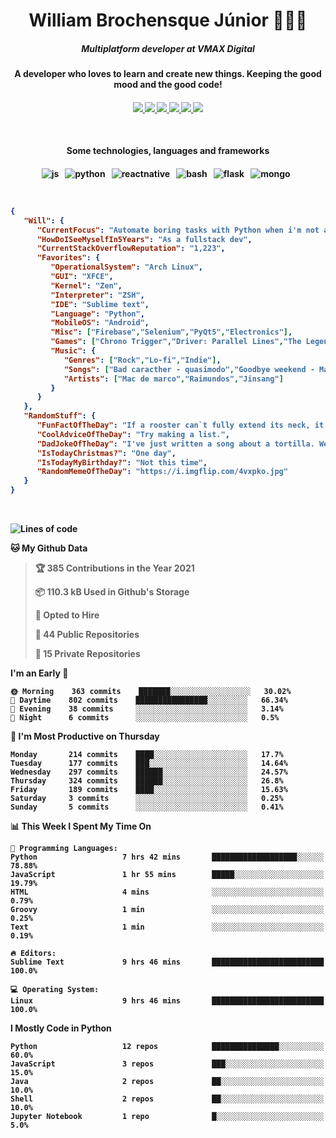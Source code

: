 <h1 align="center">William Brochensque Júnior 👨🏼‍💻</h1>

<h5 align="center">Multiplatform developer at VMAX Digital</h5>
<h4 align="center">A developer who loves to learn and create new things. Keeping the good mood and the good code!<h4/>

<p align="center">
	<a href="https://gist.github.com/willnaoosmith">
		<img src="https://img.shields.io/badge/-Github-000?style=for-the-badge&logo=Github&logoColor=white" />
	</a>
	<a href="https://stackoverflow.com/users/story/12368797">
		<img src="https://img.shields.io/badge/-Stackoverflow-4CA143?style=for-the-badge&logo=Stackoverflow&logoColor=white" />
	</a>
	<a href="mailto:brochensquewill@protonmail.com">
		<img src="https://img.shields.io/badge/protonmail-%238B89CC.svg?&style=for-the-badge&logo=protonmail&logoColor=white" />
	</a>
	<a href="https://www.facebook.com/willnaoosmith">
		<img src="https://img.shields.io/badge/facebook-%231877F2.svg?&style=for-the-badge&logo=facebook&logoColor=white" />
	</a>
	<a href="https://twitter.com/willnaoosmit">
		<img src="https://img.shields.io/badge/twitter-%231DA1F2.svg?&style=for-the-badge&logo=twitter&logoColor=white" />
	</a>
	<a href="https://open.spotify.com/playlist/7vH3uawXW4r3mX2NNglmeI?si=Fcrr0zmITmylmWQLg5ANgQ">
		<img src="https://img.shields.io/badge/spotify-%231ED760.svg?&style=for-the-badge&logo=spotify&logoColor=white" />
	</a>
</p>

<br>

<h4 align="center">Some technologies, languages and frameworks<h4/>
	
<p align="center">
	<img src="https://img.shields.io/badge/javascript%20-%23323330.svg?&style=for-the-badge&logo=javascript&logoColor=%23F7DF1E" alt="js" />&nbsp;&nbsp;
	<img src="https://img.shields.io/badge/python%20-%2314354C.svg?&style=for-the-badge&logo=python&logoColor=white" alt="python" />&nbsp;&nbsp;
	<img src="https://img.shields.io/badge/react_native%20-%2320232a.svg?&style=for-the-badge&logo=react&logoColor=%2361DAFB" alt="reactnative" />&nbsp;&nbsp;
	<img src="https://img.shields.io/badge/shell_script%20-%23121011.svg?&style=for-the-badge&logo=gnu-bash&logoColor=white" alt="bash" />&nbsp;&nbsp;
	<img src="https://img.shields.io/badge/flask%20-%23000.svg?&style=for-the-badge&logo=flask&logoColor=white" alt="flask" />&nbsp;&nbsp;
	<img src="https://img.shields.io/badge/MongoDB-%234ea94b.svg?&style=for-the-badge&logo=mongodb&logoColor=white" alt="mongo" />&nbsp;&nbsp;
</p>

<br>

<!--START_SECTION:mydata-->

```json
{
   "Will": {
      "CurrentFocus": "Automate boring tasks with Python when i'm not at work",
      "HowDoISeeMyselfIn5Years": "As a fullstack dev",
      "CurrentStackOverflowReputation": "1,223",
      "Favorites": {
         "OperationalSystem": "Arch Linux",
         "GUI": "XFCE",
         "Kernel": "Zen",
         "Interpreter": "ZSH",
         "IDE": "Sublime text",
         "Language": "Python",
         "MobileOS": "Android",
         "Misc": ["Firebase","Selenium","PyQt5","Electronics"],
         "Games": ["Chrono Trigger","Driver: Parallel Lines","The Legend of Zelda: The Minish Cap"],
         "Music": {
            "Genres": ["Rock","Lo-fi","Indie"],
            "Songs": ["Bad caracther - quasimodo","Goodbye weekend - Mac de marco","Future People - Alabama shakes"],
            "Artists": ["Mac de marco","Raimundos","Jinsang"]
         }
      }
   },
   "RandomStuff": {
      "FunFactOfTheDay": "If a rooster can`t fully extend its neck, it can`t crow.",
      "CoolAdviceOfTheDay": "Try making a list.",
      "DadJokeOfTheDay": "I've just written a song about a tortilla. Well, it is more of a rap really.",
      "IsTodayChristmas?": "One day",
      "IsTodayMyBirthday?": "Not this time",
      "RandomMemeOfTheDay": "https://i.imgflip.com/4vxpko.jpg"
   }
}
```

<!--END_SECTION:mydata-->

<br>

<!--START_SECTION:waka-->
![Lines of code](https://img.shields.io/badge/From%20Hello%20World%20I%27ve%20Written-3.1%20million%20lines%20of%20code-blue)

**🐱 My Github Data** 

> 🏆 385 Contributions in the Year 2021
 > 
> 📦 110.3 kB Used in Github's Storage 
 > 
> 💼 Opted to Hire
 > 
> 📜 44 Public Repositories 
 > 
> 🔑 15 Private Repositories  
 > 
**I'm an Early 🐤** 

```text
🌞 Morning    363 commits    ███████░░░░░░░░░░░░░░░░░░   30.02% 
🌆 Daytime    802 commits    ████████████████░░░░░░░░░   66.34% 
🌃 Evening    38 commits     ░░░░░░░░░░░░░░░░░░░░░░░░░   3.14% 
🌙 Night      6 commits      ░░░░░░░░░░░░░░░░░░░░░░░░░   0.5%

```
📅 **I'm Most Productive on Thursday** 

```text
Monday       214 commits    ████░░░░░░░░░░░░░░░░░░░░░   17.7% 
Tuesday      177 commits    ███░░░░░░░░░░░░░░░░░░░░░░   14.64% 
Wednesday    297 commits    ██████░░░░░░░░░░░░░░░░░░░   24.57% 
Thursday     324 commits    ██████░░░░░░░░░░░░░░░░░░░   26.8% 
Friday       189 commits    ████░░░░░░░░░░░░░░░░░░░░░   15.63% 
Saturday     3 commits      ░░░░░░░░░░░░░░░░░░░░░░░░░   0.25% 
Sunday       5 commits      ░░░░░░░░░░░░░░░░░░░░░░░░░   0.41%

```


📊 **This Week I Spent My Time On** 

```text
💬 Programming Languages: 
Python                   7 hrs 42 mins       ███████████████████░░░░░░   78.88% 
JavaScript               1 hr 55 mins        █████░░░░░░░░░░░░░░░░░░░░   19.79% 
HTML                     4 mins              ░░░░░░░░░░░░░░░░░░░░░░░░░   0.79% 
Groovy                   1 min               ░░░░░░░░░░░░░░░░░░░░░░░░░   0.25% 
Text                     1 min               ░░░░░░░░░░░░░░░░░░░░░░░░░   0.19%

🔥 Editors: 
Sublime Text             9 hrs 46 mins       █████████████████████████   100.0%

💻 Operating System: 
Linux                    9 hrs 46 mins       █████████████████████████   100.0%

```

**I Mostly Code in Python** 

```text
Python                   12 repos            ███████████████░░░░░░░░░░   60.0% 
JavaScript               3 repos             ███░░░░░░░░░░░░░░░░░░░░░░   15.0% 
Java                     2 repos             ██░░░░░░░░░░░░░░░░░░░░░░░   10.0% 
Shell                    2 repos             ██░░░░░░░░░░░░░░░░░░░░░░░   10.0% 
Jupyter Notebook         1 repo              █░░░░░░░░░░░░░░░░░░░░░░░░   5.0%

```



<!--END_SECTION:waka-->
